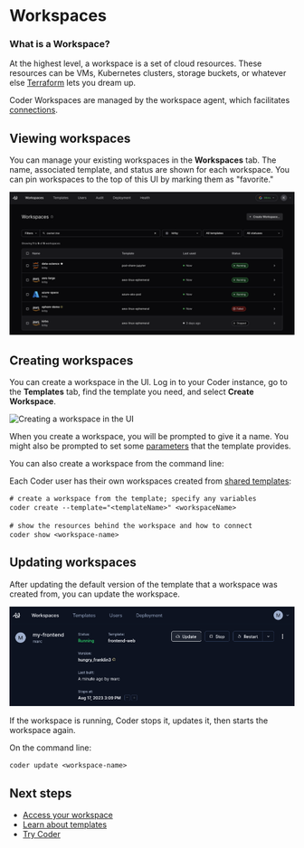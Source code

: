 # Workspaces

### What is a Workspace?

At the highest level, a workspace is a set of cloud resources. These resources
can be VMs, Kubernetes clusters, storage buckets, or whatever else [Terraform](https://developer.hashicorp.com/terraform/docs)
lets you dream up.



Coder Workspaces are managed by the workspace agent, which facilitates [connections](./workspace-access.md).

## Viewing workspaces

You can manage your existing workspaces in the **Workspaces** tab. The name, associated template, and status are shown for each workspace. You can pin workspaces to the top of this UI by marking them as "favorite."

![Workspace listing UI](../images/user-guides/workspace-list-ui.png)

## Creating workspaces

You can create a workspace in the UI. Log in to your Coder instance, go to the
**Templates** tab, find the template you need, and select **Create Workspace**.

![Creating a workspace in the UI](./images/user-guides/create-workspace-ui.png)

When you create a workspace, you will be prompted to give it a name. You might
also be prompted to set some [parameters](#workspace-parameters) that the template provides.

You can also create a workspace from the command line:

Each Coder user has their own workspaces created from
[shared templates](../admin/templates/README.md):

```shell
# create a workspace from the template; specify any variables
coder create --template="<templateName>" <workspaceName>

# show the resources behind the workspace and how to connect
coder show <workspace-name>
```

## Updating workspaces

After updating the default version of the template that a workspace was created
from, you can update the workspace.

<!-- TODO: Update screenshot -->

![Updating a workspace](../images/workspace-update.png)

If the workspace is running, Coder stops it, updates it, then starts the
workspace again.

On the command line:

```shell
coder update <workspace-name>
```



## Next steps

- [Access your workspace](./workspace-access/README.md)
- [Learn about templates](./admin/templates/README.md)
- [Try Coder](../start/coder-tour.md)
